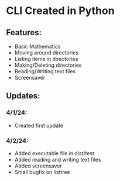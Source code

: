 # CLI Created in Python
## Features:
- Basic Mathematics
- Moving around directories
- Listing items in directories
- Making/Deleting directories
- Reading/Writing text files
- Screensaver
  
## Updates: 
### 4/1/24:
- Created first update
### 4/2/24:
- Added executable file in dist/test
- Added reading and writing text files
- Added screensaver
- Small bugfix on listtree

